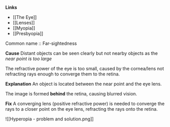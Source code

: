 **Links**
- [[The Eye]] 
- [[Lenses]] 
- [[Myopia]] 
- [[Presbyopia]] 

Common name :: Far-sightedness

**Cause**
Distant objects can be seen clearly but not nearby objects as the *near point is too large*

The refractive power of the eye is too small, caused by the cornea/lens not refracting rays enough to converge them to the retina.

**Explanation**
An object is located between the near point and the eye lens.

The image is formed **behind** the retina, causing blurred vision.

**Fix**
A converging lens (positive refractive power) is needed to converge the rays to a closer point on the eye lens, refracting the rays onto the retina.


![[Hyperopia - problem and solution.png]]